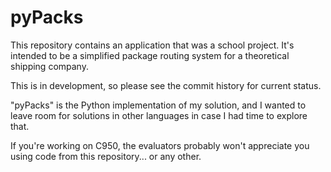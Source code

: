 # pyPacks
This repository contains an application that was a school project. It's intended to be a simplified package routing system for a theoretical shipping company.

This is in development, so please see the commit history for current status.

"pyPacks" is the Python implementation of my solution, and I wanted to leave room for solutions in other languages in case I had time to explore that.

If you're working on C950, the evaluators probably won't appreciate you using code from this repository... or any other.
